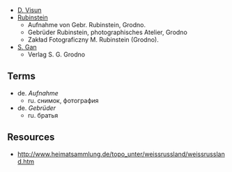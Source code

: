 - [D. Visun](edition-d-visun-vilna.md)
- [Rubinstein](rubinstein.md)
  - Aufnahme von Gebr. Rubinstein, Grodno.
  - Gebrüder Rubinstein, photographisches Atelier, Grodno
  - Zakład Fotograficzny M. Rubinstein (Grodno).
- [S. Gan](verlag-s-g-grodno.md)
  - Verlag S. G. Grodno

## Terms

- de. _Aufnahme_
  - ru. снимок, фотография
- de. _Gebrüder_
  - ru. братья

## Resources

- http://www.heimatsammlung.de/topo_unter/weissrussland/weissrussland.htm
